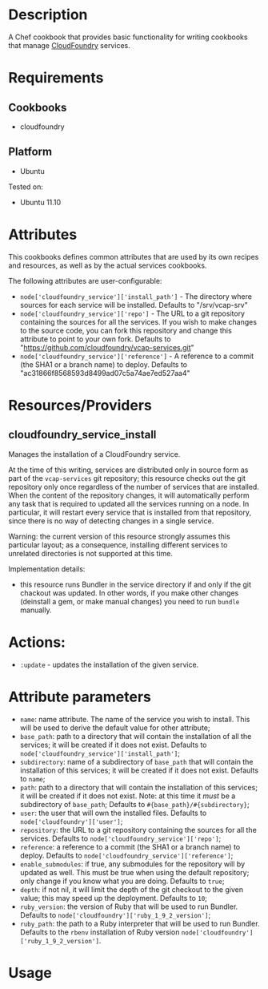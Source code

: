 Description
===========

A Chef cookbook that provides basic functionality for writing cookbooks that manage [CloudFoundry](http://www.cloudfoundry.org/) services.

Requirements
============

Cookbooks
---------

* cloudfoundry

Platform
--------

* Ubuntu

Tested on:

* Ubuntu 11.10

Attributes
==========

This cookbooks defines common attributes that are used by its own recipes and resources, as well as by the actual services cookbooks.

The following attributes are user-configurable:

* `node['cloudfoundry_service']['install_path']` - The directory where sources for each service will be installed. Defaults to "/srv/vcap-srv"
* `node['cloudfoundry_service']['repo']` - The URL to a git repository containing the sources for all the services. If you wish to make changes to the source code, you can fork this repository and change this attribute to point to your own fork. Defaults to "https://github.com/cloudfoundry/vcap-services.git"
* `node['cloudfoundry_service']['reference']` - A reference to a commit (the SHA1 or a branch name) to deploy. Defaults to "ac31866f8568593d8499ad07c5a74ae7ed527aa4"

Resources/Providers
===================

cloudfoundry\_service\_install
------------------------------

Manages the installation of a CloudFoundry service.

At the time of this writing, services are distributed only in source form as part of the
`vcap-services` git repository; this resource checks out the git repository only once regardless
of the number of services that are installed.
When the content of the repository changes, it will automatically perform any task that is
required to updated all the services running on a node. In particular, it will restart every
service that is installed from that repository, since there is no way of detecting changes in a
single service.

Warning: the current version of this resource strongly assumes this particular layout; as a
consequence, installing different services to unrelated directories is not supported at this time.

Implementation details:

* this resource runs Bundler in the service directory if and only if the git chackout was updated.
In other words, if you make other changes (deinstall a gem, or make manual changes) you need to
run `bundle` manually.

# Actions:

* `:update` - updates the installation of the given service.

# Attribute parameters

- `name`: name attribute. The name of the service you wish to install. This will be used to derive the default value for other attribute;
- `base_path`: path to a directory that will contain the installation of all the services; it will be created if it does not exist. Defaults to `node['cloudfoundry_service']['install_path']`;
- `subdirectory`: name of a subdirectory of `base_path` that will contain the installation of this services; it will be created if it does not exist. Defaults to `name`;
- `path`: path to a directory that will contain the installation of this services; it will be created if it does not exist. Note: at this time it *must* be a subdirectory of `base_path`; Defaults to `#{base_path}/#{subdirectory}`;
- `user`: the user that will own the installed files. Defaults to `node['cloudfoundry']['user']`;
- `repository`: the URL to a git repository containing the sources for all the services. Defaults to `node['cloudfoundry_service']['repo']`;
- `reference`: a reference to a commit (the SHA1 or a branch name) to deploy. Defaults to `node['cloudfoundry_service']['reference']`;
- `enable_submodules`: if true, any submodules for the repository will by updated as well. This must be true when using the default repository; only change if you know what you are doing. Defaults to `true`;
- `depth`: if not nil, it will limit the depth of the git checkout to the given value; this may speed up the deployment. Defaults to `10`;
- `ruby_version`: the version of Ruby that will be used to run Bundler. Defaults to `node['cloudfoundry']['ruby_1_9_2_version']`;
- `ruby_path`: the path to a Ruby interpreter that will be used to run Bundler. Defaults to the `rbenv` installation of Ruby version `node['cloudfoundry']['ruby_1_9_2_version']`.

Usage
=====

